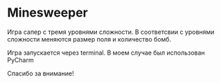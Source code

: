 # Minesweeper
Игра сапер с тремя уровнями сложности. В соответсвии с уровнями сложности меняются размер поля и количество бомб.

Игра запускается через terminal. В моем случае был использован PyCharm

Спасибо за внимание!

